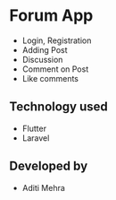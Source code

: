 # Forum App

- Login, Registration
- Adding Post
- Discussion
- Comment on Post
- Like comments

## Technology used

- Flutter
- Laravel

## Developed by

- Aditi Mehra